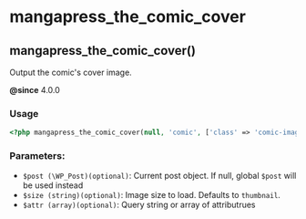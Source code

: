 # mangapress_the_comic_cover

## mangapress_the_comic_cover\(\)

Output the comic's cover image.

**@since** 4.0.0

### Usage

```php
<?php mangapress_the_comic_cover(null, 'comic', ['class' => 'comic-image']); ?>
```

### Parameters:

* `$post (\WP_Post)(optional)`: Current post object. If null, global `$post` will be used instead
* `$size (string)(optional)`: Image size to load. Defaults to `thumbnail`.
* `$attr (array)(optional)`: Query string or array of attributrues

